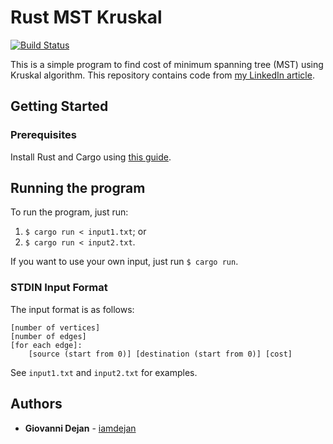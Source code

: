 # Rust MST Kruskal

[![Build Status](https://travis-ci.org/iamdejan/rust-mst-kruskal.svg?branch=master)](https://travis-ci.org/iamdejan/rust-mst-kruskal)

This is a simple program to find cost of minimum spanning tree (MST) using Kruskal algorithm. This repository contains code from [my LinkedIn article]().

## Getting Started

### Prerequisites
Install Rust and Cargo using [this guide](https://www.rust-lang.org/learn/get-started).

## Running the program
To run the program, just run:
1) `$ cargo run < input1.txt`; or
2) `$ cargo run < input2.txt`.

If you want to use your own input, just run `$ cargo run`.

### STDIN Input Format
The input format is as follows:
```
[number of vertices]
[number of edges]
[for each edge]:
    [source (start from 0)] [destination (start from 0)] [cost]
```

See `input1.txt` and `input2.txt` for examples.

## Authors
- **Giovanni Dejan** - [iamdejan](https://github.com/iamdejan)
